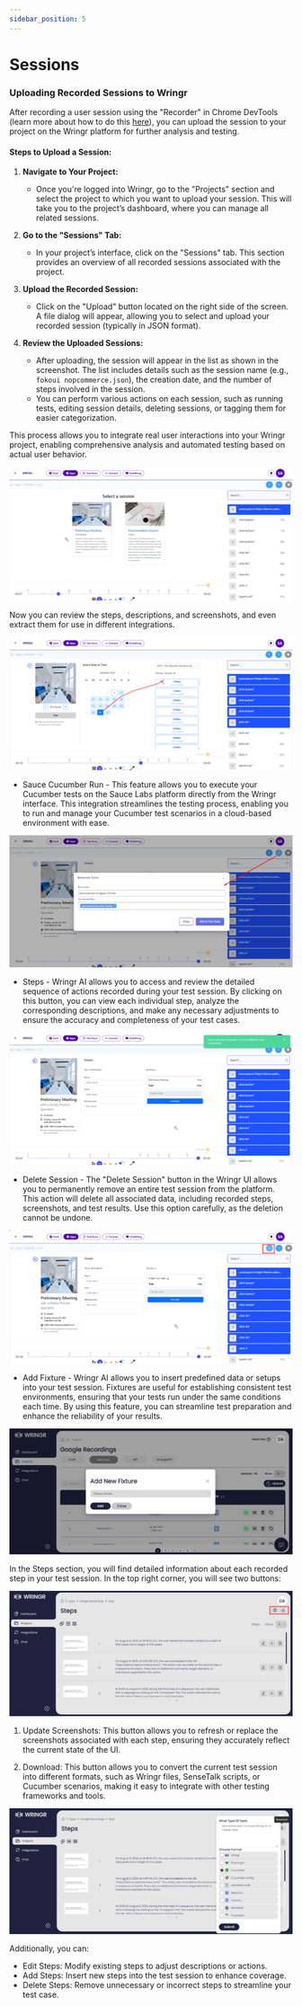 ```yaml
---
sidebar_position: 5
---
```


# Sessions

### Uploading Recorded Sessions to Wringr

After recording a user session using the "Recorder" in Chrome DevTools (learn more about how to do this [here](https://aichemydev.github.io/Wring_docs/docs/Google%20Recordings/googlerecorder)), you can upload the session to your project on the Wringr platform for further analysis and testing.

#### Steps to Upload a Session:
1. **Navigate to Your Project:**
   - Once you're logged into Wringr, go to the "Projects" section and select the project to which you want to upload your session. This will take you to the project’s dashboard, where you can manage all related sessions.

2. **Go to the "Sessions" Tab:**
   - In your project’s interface, click on the "Sessions" tab. This section provides an overview of all recorded sessions associated with the project. 

3. **Upload the Recorded Session:**
   - Click on the "Upload" button located on the right side of the screen. A file dialog will appear, allowing you to select and upload your recorded session (typically in JSON format).

4. **Review the Uploaded Sessions:**
   - After uploading, the session will appear in the list as shown in the screenshot. The list includes details such as the session name (e.g., `fokoui nopcommerce.json`), the creation date, and the number of steps involved in the session.
   - You can perform various actions on each session, such as running tests, editing session details, deleting sessions, or tagging them for easier categorization.

This process allows you to integrate real user interactions into your Wringr project, enabling comprehensive analysis and automated testing based on actual user behavior.

 ![session replay](/img/replay2.png)

Now you can review the steps, descriptions, and screenshots, and even extract them for use in different integrations.

![session replay](/img/replay3.png)

- Sauce Cucumber Run - This feature allows you to execute your Cucumber tests on the Sauce Labs platform directly from the Wringr interface. This integration streamlines the testing process, enabling you to run and manage your Cucumber test scenarios in a cloud-based environment with ease.

![session replay](/img/replay4.png)

- Steps - Wringr AI  allows you to access and review the detailed sequence of actions recorded during your test session. By clicking on this button, you can view each individual step, analyze the corresponding descriptions, and make any necessary adjustments to ensure the accuracy and completeness of your test cases.

![session replay](/img/replay5.png)

- Delete Session - The "Delete Session" button in the Wringr UI allows you to permanently remove an entire test session from the platform. This action will delete all associated data, including recorded steps, screenshots, and test results. Use this option carefully, as the deletion cannot be undone.

![session replay](/img/replay6.png)

- Add Fixture - Wringr AI allows you to insert predefined data or setups into your test session. Fixtures are useful for establishing consistent test environments, ensuring that your tests run under the same conditions each time. By using this feature, you can streamline test preparation and enhance the reliability of your results.

 ![session replay](/img/replay7.png)

In the Steps section, you will find detailed information about each recorded step in your test session. In the top right corner, you will see two buttons:

 ![session replay](/img/replay8.png)

1. Update Screenshots: This button allows you to refresh or replace the screenshots associated with each step, ensuring they accurately reflect the current state of the UI.

2. Download: This button allows you to convert the current test session into different formats, such as Wringr files, SenseTalk scripts, or Cucumber scenarios, making it easy to integrate with other testing frameworks and tools.

 ![session replay](/img/replay9.png)

Additionally, you can:

- Edit Steps: Modify existing steps to adjust descriptions or actions.
- Add Steps: Insert new steps into the test session to enhance coverage.
- Delete Steps: Remove unnecessary or incorrect steps to streamline your test case.
